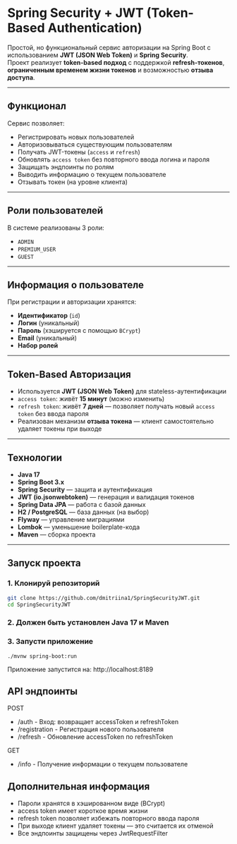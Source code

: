 # Spring Security + JWT (Token-Based Authentication)

Простой, но функциональный сервис авторизации на Spring Boot с использованием **JWT (JSON Web Token)** и **Spring Security**.  
Проект реализует **token-based подход** с поддержкой **refresh-токенов**, **ограниченным временем жизни токенов** и возможностью **отзыва доступа**.

---

## Функционал

Сервис позволяет:
- Регистрировать новых пользователей
- Авторизовываться существующим пользователям
- Получать JWT-токены (`access` и `refresh`)
- Обновлять `access token` без повторного ввода логина и пароля
- Защищать эндпоинты по ролям
- Выводить информацию о текущем пользователе
- Отзывать токен (на уровне клиента)

---

## Роли пользователей

В системе реализованы 3 роли:
- `ADMIN`
- `PREMIUM_USER`
- `GUEST`

---

## Информация о пользователе

При регистрации и авторизации хранятся:
- **Идентификатор** (`id`)
- **Логин** (уникальный)
- **Пароль** (хэшируется с помощью `BCrypt`)
- **Email** (уникальный)
- **Набор ролей**

---

## Token-Based Авторизация

- Используется **JWT (JSON Web Token)** для stateless-аутентификации
- `access token`: живёт **15 минут** (можно изменить)
- `refresh token`: живёт **7 дней** — позволяет получать новый `access token` без ввода пароля
- Реализован механизм **отзыва токена** — клиент самостоятельно удаляет токены при выходе

---

## Технологии

- **Java 17**
- **Spring Boot 3.x**
- **Spring Security** — защита и аутентификация
- **JWT (io.jsonwebtoken)** — генерация и валидация токенов
- **Spring Data JPA** — работа с базой данных
- **H2 / PostgreSQL** — база данных (на выбор)
- **Flyway** — управление миграциями
- **Lombok** — уменьшение boilerplate-кода
- **Maven** — сборка проекта

---

## Запуск проекта

### 1. Клонируй репозиторий
```bash
git clone https://github.com/dmitriina1/SpringSecurityJWT.git
cd SpringSecurityJWT
```

### 2. Должен быть установлен Java 17 и Maven

### 3. Запусти приложение
```
./mvnw spring-boot:run
```

Приложение запустится на:
http://localhost:8189

## API эндпоинты

POST
- /auth - Вход: возвращает accessToken и refreshToken
- /registration - Регистрация нового пользователя
- /refresh - Обновление accessToken по refreshToken

GET
- /info - Получение информации о текущем пользователе 

## Дополнительная информация

- Пароли хранятся в хэшированном виде (BCrypt)
- access token имеет короткое время жизни
- refresh token позволяет избежать повторного ввода пароля
- При выходе клиент удаляет токены — это считается их отменой
- Все эндпоинты защищены через JwtRequestFilter
